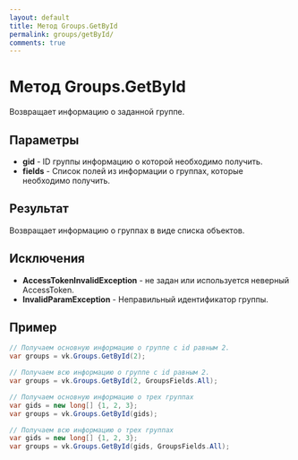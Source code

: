 ```yaml
---
layout: default
title: Метод Groups.GetById
permalink: groups/getById/
comments: true
---
```

# Метод Groups.GetById
Возвращает информацию о заданной группе.

## Параметры
+ **gid** - ID группы информацию о которой необходимо получить.
+ **fields** - Список полей из информации о группах, которые необходимо получить.

## Результат
Возвращает информацию о группах в виде списка объектов.

## Исключения
+ **AccessTokenInvalidException** - не задан или используется неверный AccessToken.
+ **InvalidParamException** - Неправильный идентификатор группы.

## Пример
```csharp
// Получаем основную информацию о группе с id равным 2.
var groups = vk.Groups.GetById(2);

// Получаем всю информацию о группе с id равным 2.
var groups = vk.Groups.GetById(2, GroupsFields.All);

// Получаем основную информацию о трех группах
var gids = new long[] {1, 2, 3};
var groups = vk.Groups.GetById(gids);

// Получаем всю информацию о трех группах
var gids = new long[] {1, 2, 3};
var groups = vk.Groups.GetById(gids, GroupsFields.All);
```
